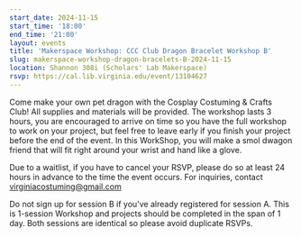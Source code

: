 ```yaml
---
start_date: 2024-11-15
start_time: '18:00'
end_time: '21:00'
layout: events
title: 'Makerspace Workshop: CCC Club Dragon Bracelet Workshop B'
slug: makerspace-workshop-dragon-bracelets-B-2024-11-15
location: Shannon 308i (Scholars' Lab Makerspace)
rsvp: https://cal.lib.virginia.edu/event/13104627
---
```

Come make your own pet dragon with the Cosplay Costuming & Crafts Club! All supplies and materials will be provided. The workshop lasts 3 hours, you are encouraged to arrive on time so you have the full workshop to work on your project, but feel free to leave early if you finish your project before the end of the event. In this WorkShop, you will make a smol dwagon friend that will fit right around your wrist and hand like a glove.

Due to a waitlist, if you have to cancel your RSVP, please do so at least 24 hours in advance to the time the event occurs. For inquiries, contact virginiacostuming@gmail.com

Do not sign up for session B if you've already registered for session A. This is 1-session Workshop and projects should be completed in the span of 1 day. Both sessions are identical so please avoid duplicate RSVPs.
